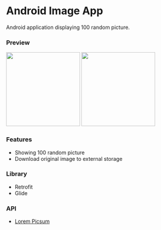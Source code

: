# Android Image App

Android application displaying 100 random picture.

### Preview
<img src="https://raw.githubusercontent.com/asengsaragih/public-image/master/AndroidImageApp/main.png" width="200px"/>
<img src="https://raw.githubusercontent.com/asengsaragih/public-image/master/AndroidImageApp/popup.png" width="200px"/>

### Features
- Showing 100 random picture
- Download original image to external storage

### Library
- Retrofit
- Glide

### API
- [Lorem Picsum](https://picsum.photos/)